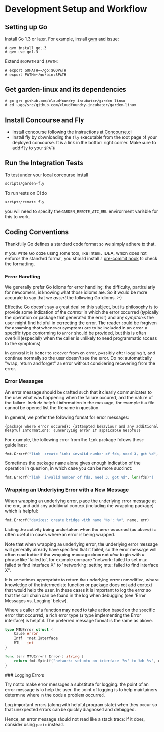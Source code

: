 # Development Setup and Workflow

## Setting up Go

Install Go 1.3 or later. For example, install [gvm](https://github.com/moovweb/gvm) and issue:

```
# gvm install go1.3
# gvm use go1.3
```

Extend `$GOPATH` and `$PATH`:

```
# export GOPATH=~/go:$GOPATH
# export PATH=~/go/bin:$PATH
```

## Get garden-linux and its dependencies

```
# go get github.com/cloudfoundry-incubator/garden-linux
# cd ~/go/src/github.com/cloudfoundry-incubator/garden-linux
```

## Install Concourse and Fly

- Install concourse following the instructions at
  [Concourse.ci](http://concourse.ci)
- Install fly by downloading the `fly` executable from the root page of your
  deployed concourse. It is a link in the bottom right corner. Make sure to add
	`fly` to your `$PATH`

## Run the Integration Tests

To test under your local concourse install 

```bash
scripts/garden-fly
```

To run tests on CI do

```bash
scripts/remote-fly
```

you will need to specify the `GARDEN_REMOTE_ATC_URL` environment variable for
this to work.

## Coding Conventions

Thankfully Go defines a standard code format so we simply adhere to that.

If you write Go code using some tool, like IntelliJ IDEA, which does not enforce
the standard format, you should install a
[pre-commit hook](https://golang.org/misc/git/pre-commit) to check the formatting.

### Error Handling

We generally prefer Go idioms for error handling: the difficulty, particularly
for newcomers, is knowing what those idioms are. So it would be more accurate to
say that we _assert_ the following Go idioms. :-)

[Effective Go](https://golang.org/doc/effective_go.html#errors) doesn't say a
great deal on this subject, but its philosophy is to provide some indication of
the _context_ in which the error occurred (typically the operation or package
that generated the error) and any _symptoms_ the user might find helpful in
correcting the error. The reader could be forgiven for assuming that whenever
symptoms are to be included in an error, a specific type conforming to `error`
should be provided, but this is often overkill (especially when the caller is
unlikely to need programmatic access to the symptoms).

In general it is better to recover from an error, possibly after logging it, and
continue normally so the user doesn't see the error. Do not automatically "wrap,
return and forget" an error without considering recovering from the error.

### Error Messages

An error message should be crafted such that it clearly communicates to the
user what was happening when the failure occured, and the nature of the
failure. Include helpful information in the message, for example if a file
cannot be opened list the filename in question.

In general, we prefer the following format for error messages:

```
{package where error occured}: {attempted behaviour and any additional helpful information}: {underlying error if applicable helpful}
```

For example, the following error from the `link` package follows these
guidelines:

```go
fmt.Errorf("link: create link: invalid number of fds, need 3, got %d", len(fds)")
```

Sometimes the package name alone gives enough indication of the operation in
question, in which case you can be more succinct:

```go
fmt.Errorf("link: invalid number of fds, need 3, got %d", len(fds)")
```

### Wrapping an Underlying Error with a New Message

When wrapping an underlying error, place the underlying error message at the
end, and add any additional context (including the wrapping package) which
is helpful:

```go
fmt.Errorf("devices: create bridge with name '%s': %v", name, err)
```

Listing the activity being undertaken when the error occurred (as above) is
often useful in cases where an error is being wrapped.

Note that when wrapping an underlying error, the underlying error message will
generally already have specified that it failed, so the error message will
often read better if the wrapping message does not *also* begin with a phrase
like 'failed to', for example compare "network: failed to set mtu: failed to
find interface X" to "networking: setting mtu: failed to find interface X".

It is sometimes appropriate to return the underlying error unmodified,
where knowledge of the intermediate function or package does not add
context that would help the user. In these cases it is important to log the
error so that the call chain can be found in the log when debugging (see
'Error Messages vs. Logging' below).

Where a caller of a function may need to take action based on the specific
error that occurred, a rich error type (a type implementing the Error
interface) is helpful. The preferred message format is the same as
above.

```go
type MTUError struct {
	Cause error
	Intf  *net.Interface
	MTU   int
}

func (err MTUError) Error() string {
	return fmt.Spintf("network: set mtu on interface '%v' to %d: %v", err.Intf, err.MTU, err.Cause)
}
```

### Logging Errors

Try not to make error messages a substitute for logging:
the point of an error message is to help the user. the point of logging is to
help maintainers determine where in the code a problem occurred.

Log important errors (along with helpful program state) when they
occur so that unexpected errors can be quickly diagnosed and debugged.

Hence, an error message should not read like
a stack trace: if it does, consider using `panic` instead.
